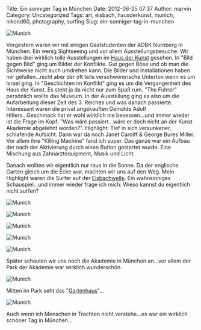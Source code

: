 Title: Ein sonniger Tag in München
Date: 2012-06-25 07:37
Author: marvin
Category: Uncategorized
Tags: art, eisbach, hausderkunst, munich, nikond60, photography, surfing
Slug: ein-sonniger-tag-in-munchen

![Munich]({filename}/images/7430594604_139f997c93_b.jpg)

Vorgestern waren wir mit einigen Gaststudenten der ADBK Nürnberg in
München. Ein wenig Sightseeing und vor allem Ausstellungsbesuche. Wir
haben drei wirklich tolle Ausstellungen im [Haus der
Kunst](http://www.hausderkunst.de/) gesehen. In "Bild gegen Bild" ging
um Bilder der Konflikte. Gut gegen Böse und ob man die Sichtweise nicht
auch umdrehen kann. Die Bilder und Installationen haben mir
gefallen...nicht aber der oft teils verschwörerische Unterton wenn es um
Israel ging. In "Geschichten im Konflikt" ging es um die Vergangenheit
des Haus der Kunst. Es steht ja da nicht nur zum Spaß rum. "The Fuhrer"
persönlich wollte das Museum. In der Ausstellung ging es also um die
Aufarbeitung dieser Zeit des 3. Reiches und was danach passierte.
Interessant waren die privat angekauften Gemälde Adolf
Hitlers...Geschmack hat er wohl wirklich nie besessen...und immer wieder
ist die Frage im Kopf: "Was wäre passiert...wäre er doch nicht an der
Kunst Akademie abgelehnt worden?". Highlight: Tief in sich versunkener,
schlafende Aufsicht. Dann war da noch Janet Cardiff & George Bures
Miller. Vor allem ihre "Killing Machine" fand ich super. Das ganze war
ein Aufbau der nach der Aktivierung durch einen Button gestartet wurde.
Eine Mischung aus Zahnarztequipment, Musik und Licht.

Danach wollten wir eigentlich nur raus in die Sonne. Da der englische
Garten gleich um die Ecke war, machten wir uns auf den Weg. Mein
Highlight waren die Surfer auf der
[Eisbachwelle](http://de.wikipedia.org/wiki/Eisbach_(M%C3%BCnchen)). Ein
wahnsinniges Schauspiel...und immer wieder frage ich mich: Wieso kannst
du eigentlich nicht surfen?

![Munich]({filename}/images/7430596062_a06214de5a_b.jpg)

![Munich]({filename}/images/7430595324_f741ef65fa_b.jpg)

![Munich]({filename}/images/7430593624_9d6fe6b7ac_b.jpg)

![Munich]({filename}/images/7430592852_22c175255c_b.jpg)

![Munich]({filename}/images/7430592102_fbd1c43150_b.jpg)

Später schauten wir uns noch die Akademie in München an...vor allem der
Park der Akademie war wirklich wunderschön.

![Munich]({filename}/images/7431174140_f3e0fc8919_b.jpg)

Mitten im Park seht das "[Gartenhaus](http://gartenhaus.adbk.de/)"...

![Munich]({filename}/images/7430591166_497283864b_b.jpg)

Auch wenn ich Menschen in Trachten nicht verstehe...es war ein wirklich
schöner Tag in München...

